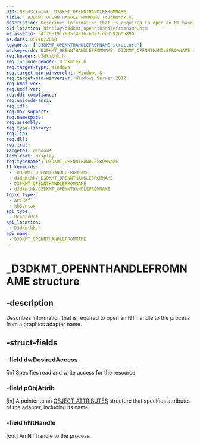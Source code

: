 ```yaml
---
UID: NS:d3dkmthk._D3DKMT_OPENNTHANDLEFROMNAME
title: _D3DKMT_OPENNTHANDLEFROMNAME (d3dkmthk.h)
description: Describes information that is required to open an NT handle to the process from a graphics adapter name.
old-location: display\d3dkmt_opennthandlefromname.htm
ms.assetid: 34f70519-7905-4a16-bd07-db3592b05890
ms.date: 05/10/2018
keywords: ["D3DKMT_OPENNTHANDLEFROMNAME structure"]
ms.keywords: D3DKMT_OPENNTHANDLEFROMNAME, D3DKMT_OPENNTHANDLEFROMNAME structure [Display Devices], _D3DKMT_OPENNTHANDLEFROMNAME, d3dkmthk/D3DKMT_OPENNTHANDLEFROMNAME, display.d3dkmt_opennthandlefromname
req.header: d3dkmthk.h
req.include-header: D3dkmthk.h
req.target-type: Windows
req.target-min-winverclnt: Windows 8
req.target-min-winversvr: Windows Server 2012
req.kmdf-ver: 
req.umdf-ver: 
req.ddi-compliance: 
req.unicode-ansi: 
req.idl: 
req.max-support: 
req.namespace: 
req.assembly: 
req.type-library: 
req.lib: 
req.dll: 
req.irql: 
targetos: Windows
tech.root: display
req.typenames: D3DKMT_OPENNTHANDLEFROMNAME
f1_keywords:
 - _D3DKMT_OPENNTHANDLEFROMNAME
 - d3dkmthk/_D3DKMT_OPENNTHANDLEFROMNAME
 - D3DKMT_OPENNTHANDLEFROMNAME
 - d3dkmthk/D3DKMT_OPENNTHANDLEFROMNAME
topic_type:
 - APIRef
 - kbSyntax
api_type:
 - HeaderDef
api_location:
 - D3dkmthk.h
api_name:
 - D3DKMT_OPENNTHANDLEFROMNAME
---
```


# _D3DKMT_OPENNTHANDLEFROMNAME structure


## -description

Describes information that is required to open an NT handle to the process from a graphics adapter name.

## -struct-fields

### -field dwDesiredAccess

[in] Specifies read and write access for the resource.

### -field pObjAttrib

[in] A pointer to an <a href="https://docs.microsoft.com/windows/desktop/api/ntdef/ns-ntdef-_object_attributes">OBJECT_ATTRIBUTES</a> structure that specifies attributes of the adapter, including its name.

### -field hNtHandle

[out] An NT handle to the process.

